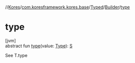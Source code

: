 //[Kores](../../../../index.md)/[com.koresframework.kores.base](../../index.md)/[Typed](../index.md)/[Builder](index.md)/[type](type.md)

# type

[jvm]\
abstract fun [type](type.md)(value: [Type](https://docs.oracle.com/javase/8/docs/api/java/lang/reflect/Type.html)): [S](index.md)

See T.type
